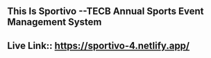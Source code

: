 ## This Is Sportivo --TECB Annual Sports Event Management System
## Live Link::  https://sportivo-4.netlify.app/

